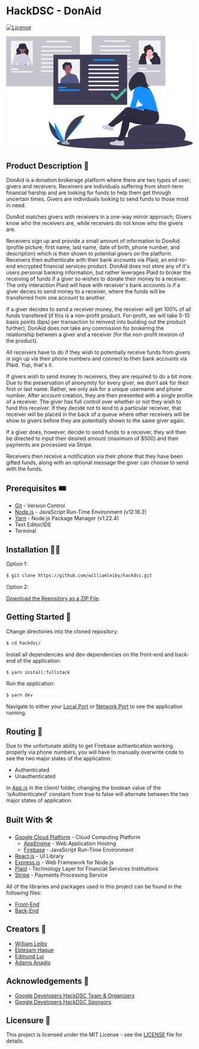 # HackDSC - DonAid

[![License](https://img.shields.io/github/license/williamleiby/portfolio)](https://github.com/williamleiby/hackdsc/blob/master/LICENSE)

![Drawing](./client/src/assets/svgs/main.svg)

## Product Description 🔬

DonAid is a donation brokerage platform where there are two types of user; givers and receivers. Receivers are individuals suffering from short-term financial harship and are looking for funds to help them get through uncertain times. Givers are individuals looking to send funds to those most in need.

DonAid matches givers with receivers in a one-way mirror approach; Givers know who the receivers are, while receivers do not know who the givers are.

Receivers sign up and provide a small amount of information to DonAid (profile picture, first name, last name, date of birth, phone number, and description) which is then shown to potential givers on the platform. Receivers then authenticate with their bank accounts via Plaid, an end-to-end encrypted financial services product. DonAid does not store any of it's users personal banking information, but rather leverages Plaid to broker the receiving of funds if a giver so wishes to donate their money to a receiver. The only interaction Plaid will have with receiver's bank accounts is if a giver decies to send money to a receiver, where the funds will be transferred from one account to another.

If a giver decides to send a receiver money, the receiver will get 100% of all funds transfered (if this is a non-profit product. For-profit, we will take 5-10 basis points (bps) per transaction to reinvest into building out the product further); DonAid does not take any commission for brokering the relationship between a giver and a receiver (for the non-profit revision of the product).

All receivers have to do if they wish to potentially receive funds from givers is sign up via their phone numbers and connect to their bank accounts via Plaid. Yup, that's it.

If givers wish to send money to receivers, they are required to do a bit more. Due to the preservation of anonymity for every giver, we don't ask for their first or last name. Rather, we only ask for a unique username and phone number. After account creation, they are then presented with a single profile of a receiver. The giver has full control over whether or not they wish to fund this receiver. If they decide not to lend to a particular receiver, that receiver will be placed in the back of a queue where other receivers will be show to givers before they are potentially shown to the same giver again.

If a giver does, however, decide to send funds to a receiver, they will then be directed to input their desired amount (maximum of \$500) and their payments are processed via Stripe.

Receivers then receive a notification via their phone that they have been gifted funds, along with an optional message the giver can choose to send with the funds.

## Prerequisites 🎟

- [Git](https://git-scm.com) - Version Control
- [Node.js](https://nodejs.org) - JavaScript Run-Time Environment (v12.16.2)
- [Yarn](https://yarnpkg.com) - Node.js Package Manager (v1.22.4)
- Text Editor/IDE
- Terminal

## Installation 👷‍♂️

Option 1:

```bash
$ git clone https://github.com/williamleiby/hackdsc.git
```

Option 2:

[Download the Repository as a ZIP File](https://github.com/williamleiby/hackdsc/archive/master.zip).

## Getting Started 🐣

Change directories into the cloned repository:

```bash
$ cd hackdsc/
```

Install all dependencies and dev-dependencies on the front-end and back-end of the application:

```bash
$ yarn install:fullstack
```

Run the application:

```bash
$ yarn dev
```

Navigate to either your [Local Port](http://localhost:3000) or [Network Port](http://10.0.0.7:3000) to see the application running.

## Routing 🚕

Due to the unfortunate ability to get Firebase authentication working properly via phone numbers, you will have to manually overwrite code to see the two major states of the application:

- Authenticated
- Unauthenticated

In [App.js](./client/src/App.js) in the client/ folder, changing the boolean value of the 'isAuthenticated' constant from true to false will alternate between the two major states of application.

## Built With 🛠

- [Google Cloud Platform](https://cloud.google.com/) - Cloud Computing Platform
  - [AppEngine](https://cloud.google.com/appengine/) - Web Application Hosting
  - [Firebase](https://firebase.google.com/) - JavaScript Run-Time Environment
- [React.js](https://reactjs.org/) - UI Library
- [Express.js](https://expressjs.com/) - Web Framework for Node.js
- [Plaid](https://nodejs.org/) - Technology Layer for Financial Services Institutions
- [Stripe](https://stripe.com/) - Payments Processing Service

All of the libraries and packages used in this project can be found in the following files:

- [Front-End](./client/package.json)
- [Back-End](package.json)

## Creators 🧠

- [William Leiby](https://github.com/williamleiby)
- [Ebtesam Haque](https://github.com/ebtesam25)
- [Edmund Lui](https://github.com/Edmund-Lui98)
- [Adams Anaglo](https://github.com/AdamsAnaglo)

## Acknowledgements 👏

- [Google Developers HackDSC Team & Organizers](https://hackdsc.com/#team)
- [Google Developers HackDSC Sponsors](https://hackdsc.com/#sponsors)

## Licensure 📄

This project is licensed under the MIT License - see the [LICENSE](LICENSE) file for details.
